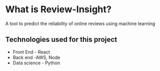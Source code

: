 What is Review-Insight?
=======================

A tool to predict the reliability of online reviews using machine learning

Technologies used for this project
----------------------------------

  - Front End - React 
  - Back end -AWS, Node
  - Data science - Python
